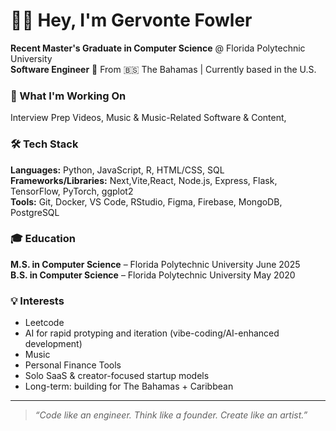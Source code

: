 # 👋🏾 Hey, I'm Gervonte Fowler

**Recent Master's Graduate in Computer Science** @ Florida Polytechnic University  
**Software Engineer**
📍 From 🇧🇸 The Bahamas | Currently based in the U.S.

### 🚀 What I'm Working On
Interview Prep Videos,
Music & Music-Related Software & Content,

### 🛠️ Tech Stack
**Languages:** Python, JavaScript, R, HTML/CSS, SQL  
**Frameworks/Libraries:** Next,Vite,React, Node.js, Express, Flask, TensorFlow, PyTorch, ggplot2  
**Tools:** Git, Docker, VS Code, RStudio, Figma, Firebase, MongoDB, PostgreSQL  

### 🎓 Education
**M.S. in Computer Science** – Florida Polytechnic University June 2025  
**B.S. in Computer Science** –  Florida Polytechnic University May 2020

### 💡 Interests
- Leetcode
- AI for rapid protyping and iteration (vibe-coding/AI-enhanced development)
- Music
- Personal Finance Tools
- Solo SaaS & creator-focused startup models
- Long-term: building for The Bahamas + Caribbean

---

> *“Code like an engineer. Think like a founder. Create like an artist.”*
